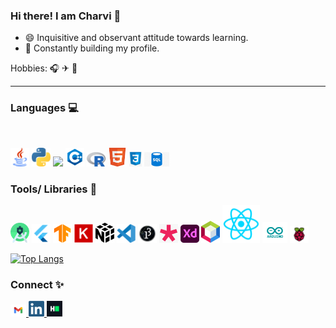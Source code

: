 ### Hi there! I am Charvi 👋

- 😄 Inquisitive and observant attitude towards learning.
- 🌱 Constantly building my profile.

Hobbies: 🎧 ✈ 🏸     
<hr> 

### Languages 💻

<br>

<a href="https://www.java.com/en/"><img src="https://github.com/kcharvi/kcharvi/blob/main/assests/Languages/java.svg" width=30></a> 
<a href="https://www.python.org/"><img src="https://github.com/kcharvi/kcharvi/blob/main/assests/Languages/python.svg" width=30></a>
<a href="https://matlab.mathworks.com/"><img src="https://uk.mathworks.com/company/newsletters/articles/the-mathworks-logo-is-an-eigenfunction-of-the-wave-equation/_jcr_content/mainParsys/image_2.adapt.480.medium.gif/1469941373397.gif" width=30></a>
<a href="https://isocpp.org/"><img src="https://github.com/kcharvi/kcharvi/blob/main/assests/Languages/c%2B%2B.svg" width=30></a>
<a href="https://www.r-project.org/"><img src="https://github.com/kcharvi/kcharvi/blob/main/assests/Languages/r.svg" width=30></a>
<a href="https://html.com/"><img src="https://github.com/kcharvi/kcharvi/blob/main/assests/Languages/html.png" width=30></a>
<a href="https://www.w3.org/Style/CSS/Overview.en.html"><img src="https://github.com/kcharvi/kcharvi/blob/main/assests/Languages/css.png" width=20></a>
<a href="https://www.w3schools.com/sql/sql_intro.asp"><img src="https://github.com/kcharvi/kcharvi/blob/main/assests/Languages/sql.png" width=40></a>
<br>

### Tools/ Libraries 🚀 

<a href="https://developer.android.com/studio"><img src="https://github.com/kcharvi/kcharvi/blob/main/assests/Tools/icon.png" width=30></a> 
<a href="https://flutter.dev/"><img src="https://github.com/kcharvi/kcharvi/blob/main/assests/Tools/flutter.png" width=30></a>
<a href="https://www.tensorflow.org/"><img src="https://github.com/kcharvi/kcharvi/blob/main/assests/Tools/tensorflow.png" width=30></a> 
<a href="https://keras.io/"><img src="https://github.com/kcharvi/kcharvi/blob/main/assests/Tools/keras.png" width=30></a>
<a href="https://numpy.org/"><img src="https://github.com/kcharvi/kcharvi/blob/main/assests/Tools/NumPy.svg" width=30></a>
<a href="https://code.visualstudio.com/"><img src="https://github.com/kcharvi/kcharvi/blob/main/assests/Tools/Vscode.svg" width=30></a> 
<a href="https://processing.org/"><img src="https://github.com/kcharvi/kcharvi/blob/main/assests/Tools/Processing_3.png" width=30></a> 
<a href="https://p5js.org/"><img src="https://github.com/kcharvi/kcharvi/blob/main/assests/Tools/p5jf.png" width=30></a> 
<a href="https://www.adobe.com/in/products/xd.html"><img src="https://github.com/kcharvi/kcharvi/blob/main/assests/Tools/adobexd.png" width=30></a> 
<a href="https://netbeans.org/"><img src="https://github.com/kcharvi/kcharvi/blob/main/assests/Tools/netbeans.png" width=30></a> 
<a href="https://reactjs.org/"><img src="https://github.com/kcharvi/kcharvi/blob/main/assests/Tools/react.png" width=60></a>
<a href="https://www.arduino.cc/"><img src="https://github.com/kcharvi/kcharvi/blob/main/assests/Tools/Arduino_Logo.svg_.jpg" width=40></a> 
<a href="https://www.raspberrypi.org/"><img src="https://github.com/kcharvi/kcharvi/blob/main/assests/Tools/raspberry.png" width=30></a> 

[![Top Langs](https://github-readme-stats.vercel.app/api/top-langs/?username=kcharvi&layout=compact&theme=dracula)](https://github.com/kcharvi/github-readme-stats)


### Connect ✨


<p >
  <a href="mailto:kcharvi01@gmail.com">
    <img alt="Gmail" width="25" src="https://github.com/kcharvi/kcharvi/blob/main/assests/Connect/Gmail-logo.png" />
  </a>

  <a href="https://www.linkedin.com/in/k-charvi/">
    <img alt="Linkedin" width="25" src="https://github.com/kcharvi/kcharvi/blob/main/assests/Connect/linkedin.png" />
  </a>

  <a href="https://www.hackerrank.com/kcharvi01">
    <img alt="HackerRank" width="25" src="https://github.com/kcharvi/kcharvi/blob/main/assests/Connect/hr.png" />
  </a>

 
</p>





